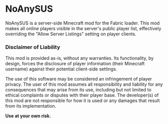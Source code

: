 
# NoAnySUS

NoAnySUS is a server-side Minecraft mod for the Fabric loader. This mod makes all online players visible in the server's public player list, effectively overriding the "Allow Server Listings" setting on player clients.

### **Disclaimer of Liability**

This mod is provided as-is, without any warranties. Its functionality, by design, forces the disclosure of player information (their Minecraft username) against their potential client-side settings.

The use of this software may be considered an infringement of player privacy. The user of this mod assumes all responsibility and liability for any consequences that may arise from its use, including but not limited to ethical complaints or disputes with their player base. The developer(s) of this mod are not responsible for how it is used or any damages that result from its implementation.

**Use at your own risk.**
